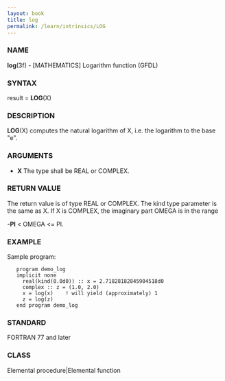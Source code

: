 ```yaml
---
layout: book
title: log
permalink: /learn/intrinsics/LOG
---
```

### NAME

**log**(3f) - \[MATHEMATICS\] Logarithm function
(GFDL)

### SYNTAX

result = **LOG**(X)

### DESCRIPTION

**LOG**(X) computes the natural logarithm of X, i.e. the logarithm to
the base "e".

### ARGUMENTS

  - **X**
    The type shall be REAL or COMPLEX.

### RETURN VALUE

The return value is of type REAL or COMPLEX. The kind type parameter is
the same as X. If X is COMPLEX, the imaginary part OMEGA is in the range

**-PI** \< OMEGA \<= PI.

### EXAMPLE

Sample program:

```
   program demo_log
   implicit none
     real(kind(0.0d0)) :: x = 2.71828182845904518d0
     complex :: z = (1.0, 2.0)
     x = log(x)    ! will yield (approximately) 1
     z = log(z)
   end program demo_log
```

### STANDARD

FORTRAN 77 and later

### CLASS

Elemental procedure\|Elemental function
